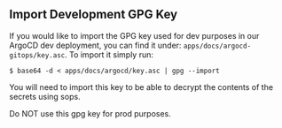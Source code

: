 ## Import Development GPG Key

If you would like to import the GPG key used for dev purposes in our ArgoCD dev deployment, you can find it under: `apps/docs/argocd-gitops/key.asc`. To import it simply run:

```
$ base64 -d < apps/docs/argocd/key.asc | gpg --import
```

You will need to import this key to be able to decrypt the contents of the secrets using sops.

Do NOT use this gpg key for prod purposes.
